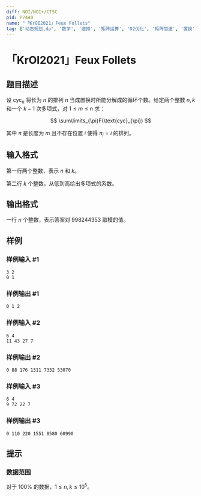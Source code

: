```yaml
---
diff: NOI/NOI+/CTSC
pid: P7440
name: "「KrOI2021」Feux Follets"
tag: ['动态规划,dp', '数学', '递推', '矩阵运算', 'O2优化', '矩阵加速', '置换', '组合数学', '排列组合', '生成函数,GF', '线性代数', '矩阵乘法', '线性递推', '微积分', '导数', '快速傅里叶变换 FFT', '快速数论变换 NTT']
---
```

# 「KrOI2021」Feux Follets
## 题目描述

设 $\text{cyc}_\pi$ 将长为 $n$ 的排列 $\pi$ 当成置换时所能分解成的循环个数。给定两个整数 $n,k$ 和一个 $k-1$ 次多项式，对 $1\leq m\leq n$ 求：

$$
\sum\limits_{\pi}F(\text{cyc}_{\pi})
$$

其中 $\pi$ 是长度为 $m$ 且不存在位置 $i$ 使得 $\pi_i=i$ 的排列。
## 输入格式

第一行两个整数，表示 $n$ 和 $k$。

第二行 $k$ 个整数，从低到高给出多项式的系数。
## 输出格式

一行 $n$ 个整数，表示答案对 $998244353$ 取模的值。
## 样例

### 样例输入 #1
```
3 2
0 1
```
### 样例输出 #1
```
0 1 2
```
### 样例输入 #2
```
6 4
11 43 27 7
```
### 样例输出 #2
```
0 88 176 1311 7332 53070
```
### 样例输入 #3
```
6 4
9 72 22 7
```
### 样例输出 #3
```
0 110 220 1551 8580 60990
```
## 提示

### 数据范围

对于 $100\%$ 的数据，$1\leq n,k\leq 10^5$。
